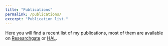 ```yaml
---
title: "Publications"
permalink: /publications/
excerpt: "Publication list."
---
```


Here you will find a recent list of my publications, most of them are available on [Researchgate](https://www.researchgate.net/profile/Giovanny_Arbelaez_Garces) or [HAL](https://cv.hal.science/gaarbelaez).


<script src="https://bibbase.org/show?bib=https%3A%2F%2Fbibbase.org%2Fzotero-mypublications%2Fgaarbelaez&jsonp=1"></script>

